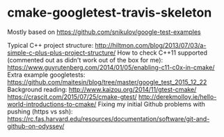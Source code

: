 # cmake-googletest-travis-skeleton

Mostly based on https://github.com/snikulov/google-test-examples

Typical C++ project structure: 
http://hiltmon.com/blog/2013/07/03/a-simple-c-plus-plus-project-structure/
How to check C++11 supported (commented out as didn't work out of the box for me): https://www.guyrutenberg.com/2014/01/05/enabling-c11-c0x-in-cmake/
Extra example googletests:
https://github.com/maitesin/blog/tree/master/google_test_2015_12_22
Background reading:
http://www.kaizou.org/2014/11/gtest-cmake/
https://crascit.com/2015/07/25/cmake-gtest/
http://derekmolloy.ie/hello-world-introductions-to-cmake/
Fixing my initial Github problems with pushing (https vs ssh): https://rc.fas.harvard.edu/resources/documentation/software/git-and-github-on-odyssey/
